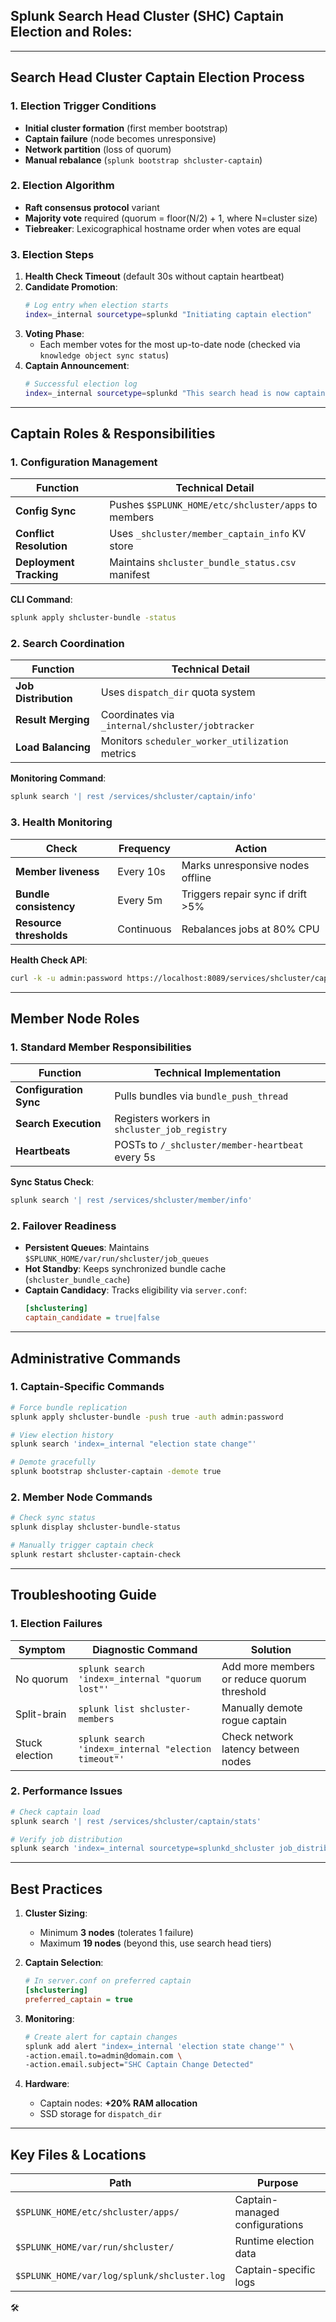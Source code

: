 ##  **Splunk Search Head Cluster (SHC) Captain Election and Roles**:

---

## **Search Head Cluster Captain Election Process**
### **1. Election Trigger Conditions**
- **Initial cluster formation** (first member bootstrap)
- **Captain failure** (node becomes unresponsive)
- **Network partition** (loss of quorum)
- **Manual rebalance** (`splunk bootstrap shcluster-captain`)

### **2. Election Algorithm**
- **Raft consensus protocol** variant
- **Majority vote** required (quorum = floor(N/2) + 1, where N=cluster size)
- **Tiebreaker**: Lexicographical hostname order when votes are equal

### **3. Election Steps**
1. **Health Check Timeout** (default 30s without captain heartbeat)
2. **Candidate Promotion**:
   ```bash
   # Log entry when election starts
   index=_internal sourcetype=splunkd "Initiating captain election"
   ```
3. **Voting Phase**:
   - Each member votes for the most up-to-date node (checked via `knowledge object sync status`)
4. **Captain Announcement**:
   ```bash
   # Successful election log
   index=_internal sourcetype=splunkd "This search head is now captain"
   ```

---

## **Captain Roles & Responsibilities**
### **1. Configuration Management**
| Function | Technical Detail |
|----------|------------------|
| **Config Sync** | Pushes `$SPLUNK_HOME/etc/shcluster/apps` to members |
| **Conflict Resolution** | Uses `_shcluster/member_captain_info` KV store |
| **Deployment Tracking** | Maintains `shcluster_bundle_status.csv` manifest |

**CLI Command**:
```bash
splunk apply shcluster-bundle -status
```

### **2. Search Coordination**
| Function | Technical Detail |
|----------|------------------|
| **Job Distribution** | Uses `dispatch_dir` quota system |
| **Result Merging** | Coordinates via `_internal/shcluster/jobtracker` |
| **Load Balancing** | Monitors `scheduler_worker_utilization` metrics |

**Monitoring Command**:
```bash
splunk search '| rest /services/shcluster/captain/info'
```

### **3. Health Monitoring**
| Check | Frequency | Action |
|-------|-----------|--------|
| **Member liveness** | Every 10s | Marks unresponsive nodes offline |
| **Bundle consistency** | Every 5m | Triggers repair sync if drift >5% |
| **Resource thresholds** | Continuous | Rebalances jobs at 80% CPU |

**Health Check API**:
```bash
curl -k -u admin:password https://localhost:8089/services/shcluster/captain/members
```

---

## **Member Node Roles**
### **1. Standard Member Responsibilities**
| Function | Technical Implementation |
|----------|--------------------------|
| **Configuration Sync** | Pulls bundles via `bundle_push_thread` |
| **Search Execution** | Registers workers in `shcluster_job_registry` |
| **Heartbeats** | POSTs to `/_shcluster/member-heartbeat` every 5s |

**Sync Status Check**:
```bash
splunk search '| rest /services/shcluster/member/info'
```

### **2. Failover Readiness**
- **Persistent Queues**: Maintains `$SPLUNK_HOME/var/run/shcluster/job_queues`
- **Hot Standby**: Keeps synchronized bundle cache (`shcluster_bundle_cache`)
- **Captain Candidacy**: Tracks eligibility via `server.conf`:
  ```ini
  [shclustering]
  captain_candidate = true|false
  ```

---

## **Administrative Commands**
### **1. Captain-Specific Commands**
```bash
# Force bundle replication
splunk apply shcluster-bundle -push true -auth admin:password

# View election history
splunk search 'index=_internal "election state change"'

# Demote gracefully
splunk bootstrap shcluster-captain -demote true
```

### **2. Member Node Commands**
```bash
# Check sync status
splunk display shcluster-bundle-status

# Manually trigger captain check
splunk restart shcluster-captain-check
```

---

## **Troubleshooting Guide**
### **1. Election Failures**
| Symptom | Diagnostic Command | Solution |
|---------|--------------------|----------|
| No quorum | `splunk search 'index=_internal "quorum lost"'` | Add more members or reduce quorum threshold |
| Split-brain | `splunk list shcluster-members` | Manually demote rogue captain |
| Stuck election | `splunk search 'index=_internal "election timeout"'` | Check network latency between nodes |

### **2. Performance Issues**
```bash
# Check captain load
splunk search '| rest /services/shcluster/captain/stats'

# Verify job distribution
splunk search 'index=_internal sourcetype=splunkd_shcluster job_distribution'
```

---

## **Best Practices**
1. **Cluster Sizing**:
   - Minimum **3 nodes** (tolerates 1 failure)
   - Maximum **19 nodes** (beyond this, use search head tiers)

2. **Captain Selection**:
   ```ini
   # In server.conf on preferred captain
   [shclustering]
   preferred_captain = true
   ```

3. **Monitoring**:
   ```bash
   # Create alert for captain changes
   splunk add alert "index=_internal 'election state change'" \
   -action.email.to=admin@domain.com \
   -action.email.subject="SHC Captain Change Detected"
   ```

4. **Hardware**:
   - Captain nodes: **+20% RAM allocation**
   - SSD storage for `dispatch_dir`

---

## **Key Files & Locations**
| Path | Purpose |
|------|---------|
| `$SPLUNK_HOME/etc/shcluster/apps/` | Captain-managed configurations |
| `$SPLUNK_HOME/var/run/shcluster/` | Runtime election data |
| `$SPLUNK_HOME/var/log/splunk/shcluster.log` | Captain-specific logs |

 🛠️
